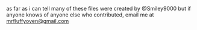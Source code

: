 as far as i can tell many of these files were created by @Smiley9000 but if anyone knows of anyone else who contributed, email me at mrfluffyoven@gmail.com
